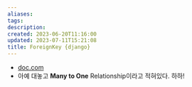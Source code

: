```yaml
---
aliases: 
tags: 
description:
created: 2023-06-20T11:16:00
updated: 2023-07-11T15:21:08
title: ForeignKey {django}
---
```

- [doc.com](https://docs.djangoproject.com/en/4.2/ref/models/fields/#django.db.models.ForeignKey)
- 아예 대놓고 **Many to One** Relationship이라고 적혀있다. 하하!

